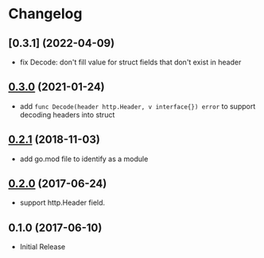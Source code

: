 # Changelog

## [0.3.1] (2022-04-09)

* fix Decode: don't fill value for struct fields that don't exist in header


## [0.3.0] (2021-01-24)

* add `func Decode(header http.Header, v interface{}) error` to support decoding headers into struct

## [0.2.1] (2018-11-03)

* add go.mod file to identify as a module


## [0.2.0] (2017-06-24)

* support http.Header field.


## 0.1.0 (2017-06-10)

* Initial Release

[0.2.0]: https://github.com/mozillazg/go-httpheader/compare/v0.1.0...v0.2.0
[0.2.1]: https://github.com/mozillazg/go-httpheader/compare/v0.2.0...v0.2.1
[0.3.0]: https://github.com/mozillazg/go-httpheader/compare/v0.2.1...v0.3.0
